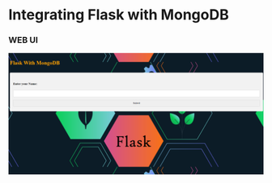 # Integrating Flask with MongoDB

### WEB UI

![alt text](https://github.com/Krushna-Prasad-Sahoo/Flask-MongoDB/blob/main/fm.png)
